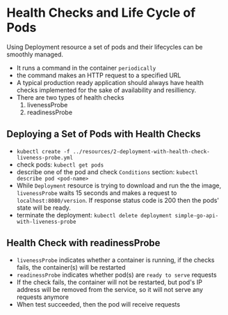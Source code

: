 # Health Checks and Life Cycle of Pods

Using Deployment resource a set of pods and their lifecycles can be smoothly managed.

- It runs a command in the container `periodically`
- the command makes an HTTP request to a specified URL
- A typical production ready application should always have health checks implemented for the sake
  of availability and resilliency.
- There are two types of health checks
    1. livenessProbe
    2. readinessProbe

## Deploying a Set of Pods with Health Checks

- `kubectl create -f ../resources/2-deployment-with-health-check-liveness-probe.yml`
- check pods: `kubectl get pods` 
- describe one of the pod and check `Conditions` section: `kubectl describe pod <pod-name>`
- While `Deployment` resource is trying to download and run the the image, `livenessProbe` waits
  15 seconds and makes a request to `localhost:8080/version`. If response status code is 200 then
  the pods' state will be ready.
- terminate the deployment: `kubectl delete deployment simple-go-api-with-liveness-probe`

## Health Check with readinessProbe

- `livenessProbe` indicates whether a container is running, if the checks fails, the container(s)
  will be restarted
- `readinessProbe` indicates whether pod(s) are `ready to serve` requests
- If the check fails, the container will not be restarted, but pod's IP address will be removed
  from the service, so it will not serve any requests anymore
- When test succeeded, then the pod will receive requests

